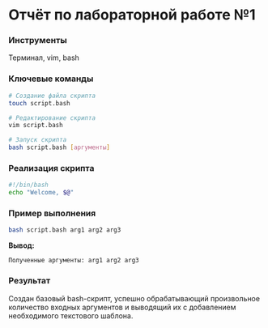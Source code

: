 # Отчёт по лабораторной работе №1

### Инструменты
Терминал, vim, bash

### Ключевые команды
```bash
# Создание файла скрипта
touch script.bash

# Редактирование скрипта
vim script.bash

# Запуск скрипта
bash script.bash [аргументы]
```

### Реализация скрипта
```bash
#!/bin/bash
echo "Welcome, $@"
```

### Пример выполнения
```bash
bash script.bash arg1 arg2 arg3
```
**Вывод:**
```
Полученные аргументы: arg1 arg2 arg3
```

### Результат
Создан базовый bash-скрипт, успешно обрабатывающий произвольное количество входных аргументов и выводящий их с добавлением необходимого текстового шаблона.
